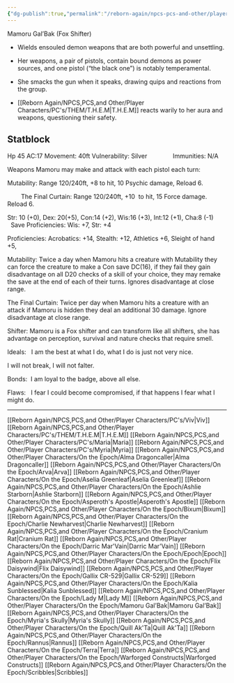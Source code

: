 ```yaml
---
{"dg-publish":true,"permalink":"/reborn-again/npcs-pcs-and-other/player-characters/on-the-epoch/mamoru-gal-bak/"}
---
```


Mamoru Gal’Bak (Fox Shifter)

- Wields ensouled demon weapons that are both powerful and unsettling.
    
- Her weapons, a pair of pistols, contain bound demons as power sources, and one pistol (“the black one”) is notably temperamental.
    
- She smacks the gun when it speaks, drawing quips and reactions from the group.
    
- [[Reborn Again/NPCS,PCS,and Other/Player Characters/PC's/THEM/T.H.E.M\|T.H.E.M]] reacts warily to her aura and weapons, questioning their safety.

Statblock
---

Hp 45 AC:17 Movement: 40ft Vulnerability: Silver               Immunities: N/A

Weapons Mamoru may make and attack with each pistol each turn: 

Mutability: Range 120/240ft, +8 to hit, 10 Psychic damage, Reload 6.

        The Final Curtain: Range 120/240ft, +10  to hit, 15 Force damage. Reload 6.

Str: 10 (+0), Dex: 20(+5), Con:14 (+2), Wis:16 (+3), Int:12 (+1), Cha:8 (-1)         Save Proficiencies: Wis: +7, Str: +4

Proficiencies: Acrobatics: +14, Stealth: +12, Athletics +6, Sleight of hand +5, 

  

Mutability: Twice a day when Mamoru hits a creature with Mutability they can force the creature to make a Con save DC(16), if they fail they gain disadvantage on all D20 checks of a skill of your choice, they may remake the save at the end of each of their turns. Ignores disadvantage at close range.

  

The Final Curtain: Twice per day when Mamoru hits a creature with an attack if Mamoru is hidden they deal an additional 30 damage. Ignore disadvantage at close range.

  

Shifter: Mamoru is a Fox shifter and can transform like all shifters, she has advantage on perception, survival and nature checks that require smell.

  

Ideals:   I am the best at what I do, what I do is just not very nice.

I will not break, I will not falter.

Bonds:  I am loyal to the badge, above all else.

Flaws:   I fear I could become compromised, if that happens I fear what I might do.


---
[[Reborn Again/NPCS,PCS,and Other/Player Characters/PC's/Viv\|Viv]]
[[Reborn Again/NPCS,PCS,and Other/Player Characters/PC's/THEM/T.H.E.M\|T.H.E.M]]
[[Reborn Again/NPCS,PCS,and Other/Player Characters/PC's/Maria\|Maria]]
[[Reborn Again/NPCS,PCS,and Other/Player Characters/PC's/Myria\|Myria]]
[[Reborn Again/NPCS,PCS,and Other/Player Characters/On the Epoch/Alma Dragoncaller\|Alma Dragoncaller]]
[[Reborn Again/NPCS,PCS,and Other/Player Characters/On the Epoch/Arva\|Arva]]
[[Reborn Again/NPCS,PCS,and Other/Player Characters/On the Epoch/Aselia Greenleaf\|Aselia Greenleaf]]
[[Reborn Again/NPCS,PCS,and Other/Player Characters/On the Epoch/Ashlie Starborn\|Ashlie Starborn]]
[[Reborn Again/NPCS,PCS,and Other/Player Characters/On the Epoch/Asperoth's Apostle\|Asperoth's Apostle]]
[[Reborn Again/NPCS,PCS,and Other/Player Characters/On the Epoch/Bixum\|Bixum]]
[[Reborn Again/NPCS,PCS,and Other/Player Characters/On the Epoch/Charlie Newharvest\|Charlie Newharvest]]
[[Reborn Again/NPCS,PCS,and Other/Player Characters/On the Epoch/Cranium Rat\|Cranium Rat]]
[[Reborn Again/NPCS,PCS,and Other/Player Characters/On the Epoch/Darric Mar'Vain\|Darric Mar'Vain]]
[[Reborn Again/NPCS,PCS,and Other/Player Characters/On the Epoch/Epoch\|Epoch]]
[[Reborn Again/NPCS,PCS,and Other/Player Characters/On the Epoch/Flix Daisywind\|Flix Daisywind]]
[[Reborn Again/NPCS,PCS,and Other/Player Characters/On the Epoch/Gallix CR-529\|Gallix CR-529]]
[[Reborn Again/NPCS,PCS,and Other/Player Characters/On the Epoch/Kalia Sunblessed\|Kalia Sunblessed]]
[[Reborn Again/NPCS,PCS,and Other/Player Characters/On the Epoch/Lady M\|Lady M]]
[[Reborn Again/NPCS,PCS,and Other/Player Characters/On the Epoch/Mamoru Gal’Bak\|Mamoru Gal’Bak]]
[[Reborn Again/NPCS,PCS,and Other/Player Characters/On the Epoch/Myria's Skully\|Myria's Skully]]
[[Reborn Again/NPCS,PCS,and Other/Player Characters/On the Epoch/Quill Ak'Ta\|Quill Ak'Ta]]
[[Reborn Again/NPCS,PCS,and Other/Player Characters/On the Epoch/Rannus\|Rannus]]
[[Reborn Again/NPCS,PCS,and Other/Player Characters/On the Epoch/Terra\|Terra]]
[[Reborn Again/NPCS,PCS,and Other/Player Characters/On the Epoch/Warforged Constructs\|Warforged Constructs]]
[[Reborn Again/NPCS,PCS,and Other/Player Characters/On the Epoch/Scribbles\|Scribbles]]